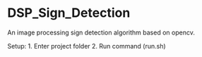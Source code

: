 # DSP_Sign_Detection
An image processing sign detection algorithm based on opencv.

Setup:
	1. Enter project folder
	2. Run command (run.sh)
